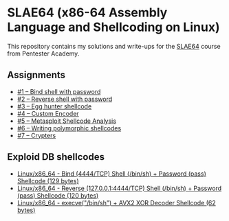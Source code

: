 SLAE64 (x86-64 Assembly Language and Shellcoding on Linux)
==========================================================

This repository contains my solutions and write-ups for the [SLAE64][slae64] course from Pentester Academy.

Assignments
-----------

- [#1 – Bind shell with password](1)
- [#2 – Reverse shell with password](2)
- [#3 – Egg hunter shellcode](3)
- [#4 – Custom Encoder](4)
- [#5 – Metasploit Shellcode Analysis](5)
- [#6 – Writing polymorphic shellcodes](6)
- [#7 – Crypters](7)


Exploid DB shellcodes
---------------------

- [Linux/x86_64 - Bind (4444/TCP) Shell (/bin/sh) + Password (pass) Shellcode (129 bytes)][exploitdb-47290]
- [Linux/x86_64 - Reverse (127.0.0.1:4444/TCP) Shell (/bin/sh) + Password (pass) Shellcode (120 bytes)][exploitdb-47291]
- [Linux/x86_64 - execve("/bin/sh") + AVX2 XOR Decoder Shellcode (62 bytes)][exploitdb-47292]


[slae64]: https://www.pentesteracademy.com/course?id=7
[exploitdb-47290]: https://www.exploit-db.com/shellcodes/47290
[exploitdb-47291]: https://www.exploit-db.com/shellcodes/47291
[exploitdb-47292]: https://www.exploit-db.com/shellcodes/47292
